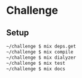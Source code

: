 # Challenge

## Setup
```bash
~/challenge $ mix deps.get
~/challenge $ mix compile
~/challenge $ mix dialyzer
~/challenge $ mix test
~/challenge $ mix docs
```
